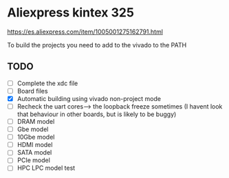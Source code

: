 # Aliexpress kintex 325


https://es.aliexpress.com/item/1005001275162791.html


To build the projects you need to add to the vivado to the PATH

## TODO

- [ ] Complete the xdc file
- [ ] Board files
- [x] Automatic building using vivado non-project mode
- [ ] Recheck the uart cores--> the loopback freeze sometimes (I havent look that behaviour in other boards, but is likely to be buggy)
- [ ] DRAM model
- [ ] Gbe model
- [ ] 10Gbe model
- [ ] HDMI model 
- [ ] SATA model
- [ ] PCIe model
- [ ] HPC LPC model test
